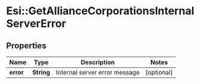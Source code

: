 # Esi::GetAllianceCorporationsInternalServerError

## Properties
Name | Type | Description | Notes
------------ | ------------- | ------------- | -------------
**error** | **String** | Internal server error message | [optional] 


